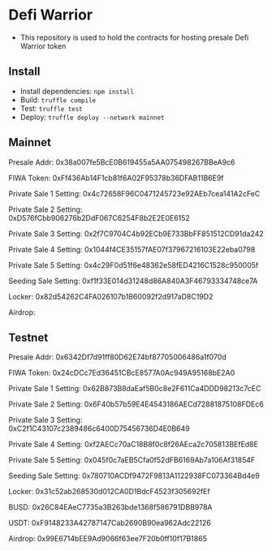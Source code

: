 # Defi Warrior

- This repository is used to hold the contracts for hosting presale Defi Warrior token

## Install

- Install dependencies: `npm install`
- Build: `truffle compile`
- Test: `truffle test`
- Deploy: `truffle deploy --network mainnet`

## Mainnet

Presale Addr: 0x38a007fe5BcE0B619455a5AA075498267BBeA9c6

FIWA Token: 0xFf436Ab14F1cb81f6A02F95378b36DFAB11B6E9f

Private Sale 1 Setting: 0x4c72658F96C0471245723e92AEb7cea141A2cFeC

Private Sale 2 Setting: 0xD576fCbb906276b2DdF067C6254F8b2E2E0E6152

Private Sale 3 Setting: 0x2f7C9704C4b92ECb9E733BbFF851512CD91da242

Private Sale 4 Setting: 0x1044f4CE35157fAE07f37967216103E22eba0798

Private Sale 5 Setting: 0x4c29F0d51f6e48362e58fED4216C1528c950005f

Seeding Sale Setting: 0xf1f33E014d31248d86A840A3F46793334748ce7A

Locker: 0x82d54262C4FA026107b1B60092f2d917aD8C19D2

Airdrop: 

## Testnet

Presale Addr: 0x6342Df7d91ff80D62E74bf87705006486a1f070d

FIWA Token: 0x24cDCc7Ed36451CBcE8577A0Ac949A95168bE2A0

Private Sale 1 Setting: 0x62B873B8daEaf5B0c8e2F611Ca4DDD98213c7cEC

Private Sale 2 Setting: 0x6F40b57b59E4E4543186AECd72881875108FDEc6

Private Sale 3 Setting: 0xC2f1C43107c2389486c6400D75456736D4E0B649

Private Sale 4 Setting: 0xf2AECc70aC18B8f0c8f26AEca2c705813BEfEd8E

Private Sale 5 Setting: 0x045f0c7aEB5Cfa0f52dFB6169Ab7a106Af31854F

Seeding Sale Setting: 0x780710ACDf9472F9813A1122938FC073364Bd4e9

Locker: 0x31c52ab268530d012CA0D1BdcF4523f305692fEf

BUSD: 0x26C84EAeC7735a3B263bde1368f586791DBB978A

USDT: 0xF9148233A42787147Cab2690B90ea962Adc22126

Airdrop: 0x99E6714bEE9Ad9066f63ee7F20b0ff10f17B1865